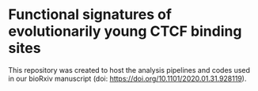 # Functional signatures of evolutionarily young CTCF binding sites

This repository was created to host the analysis pipelines and codes used in our bioRxiv manuscript (doi: https://doi.org/10.1101/2020.01.31.928119). 
